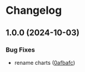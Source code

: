 # Changelog

## 1.0.0 (2024-10-03)


### Bug Fixes

* rename charts ([0afbafc](https://github.com/aajimal/release-please-monorepo/commit/0afbafcd21e67c9de4e80b61f2308f4f73cdeb7e))
